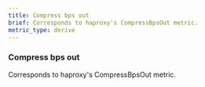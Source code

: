 ```yaml
---
title: Compress bps out
brief: Corresponds to haproxy's CompressBpsOut metric. 
metric_type: derive
---
```

### Compress bps out

Corresponds to haproxy's CompressBpsOut metric. 